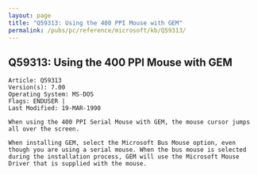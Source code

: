 ```yaml
---
layout: page
title: "Q59313: Using the 400 PPI Mouse with GEM"
permalink: /pubs/pc/reference/microsoft/kb/Q59313/
---
```


## Q59313: Using the 400 PPI Mouse with GEM

	Article: Q59313
	Version(s): 7.00
	Operating System: MS-DOS
	Flags: ENDUSER |
	Last Modified: 19-MAR-1990
	
	When using the 400 PPI Serial Mouse with GEM, the mouse cursor jumps
	all over the screen.
	
	When installing GEM, select the Microsoft Bus Mouse option, even
	though you are using a serial mouse. When the bus mouse is selected
	during the installation process, GEM will use the Microsoft Mouse
	Driver that is supplied with the mouse.

